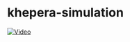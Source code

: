 # khepera-simulation

[![Video](https://img.youtube.com/vi/VID/0.jpg)](https://www.youtube.com/watch?v=HrijEFNS6Hw)
